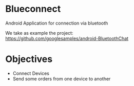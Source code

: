 # Blueconnect
Android Application for connection via bluetooth

We take as example the project: https://github.com/googlesamples/android-BluetoothChat

# Objectives

 - Connect Devices
 - Send some orders from one device to another
